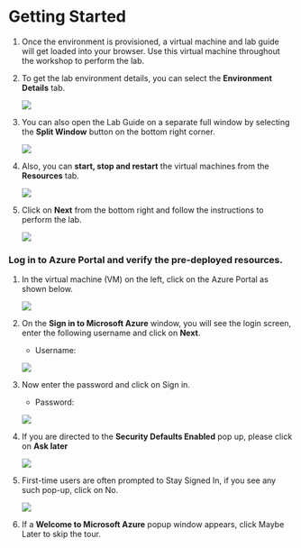# Getting Started

1. Once the environment is provisioned, a virtual machine and lab guide will get loaded into your browser. Use this virtual machine throughout the workshop to perform the lab.

1. To get the lab environment details, you can select the **Environment Details** tab.

    ![](../images/AZ-500-env.png)

1. You can also open the Lab Guide on a separate full window by selecting the **Split Window** button on the bottom right corner.

    ![](../images/image-200.jpg)    

1. Also, you can **start, stop and restart** the virtual machines from the **Resources** tab.

    ![](../images/AZ-500-resources.png)
    
1. Click on **Next** from the bottom right and follow the instructions to perform the lab.

    ![](../images/AZ-900-module-08-numbering.png)

### Log in to Azure Portal and verify the pre-deployed resources.

1. In the virtual machine (VM) on the left, click on the Azure Portal as shown below.

    ![](../images/AZ-500-Getting.png)

1. On the **Sign in to Microsoft Azure** window, you will see the login screen, enter the following username and click on **Next**.
   * Username: <inject key="AzureAdUserEmail"></inject>

    ![](../images/AZ-500-siginazportal.png)
     
1. Now enter the password and click on Sign in.
   * Password: <inject key="AzureAdUserPassword"></inject>
  
    ![](../images/AZ-500-pass.png)
    
1. If you are directed to the **Security Defaults Enabled** pop up, please click on **Ask later**    
   
   ![](../images/AZ-500-security.png)

1. First-time users are often prompted to Stay Signed In, if you see any such pop-up, click on No.

    ![](../images/AZ-500-staysignedin.png)

1. If a **Welcome to Microsoft Azure** popup window appears, click Maybe Later to skip the tour.
    
